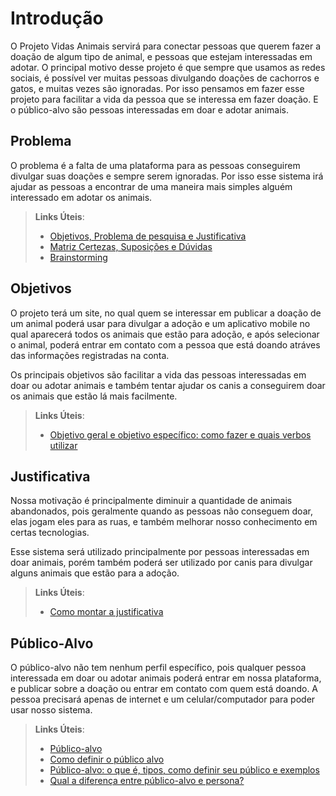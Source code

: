 # Introdução

 O Projeto Vidas Animais servirá para conectar pessoas que querem fazer a doação de algum tipo de animal, e pessoas que estejam interessadas em adotar. O principal motivo desse projeto é que sempre que usamos as redes sociais, é possível ver muitas pessoas divulgando doações de cachorros e gatos, e muitas vezes são ignoradas. Por isso pensamos em fazer esse projeto para facilitar a vida da pessoa que se interessa em fazer doação. E o público-alvo são pessoas interessadas em doar e adotar animais.

## Problema

O problema é a falta de uma plataforma para as pessoas conseguirem divulgar suas doações e sempre serem ignoradas. Por isso esse sistema irá ajudar as pessoas a encontrar de uma maneira mais simples alguém interessado em adotar os animais.

> **Links Úteis**:
> - [Objetivos, Problema de pesquisa e Justificativa](https://medium.com/@versioparole/objetivos-problema-de-pesquisa-e-justificativa-c98c8233b9c3)
> - [Matriz Certezas, Suposições e Dúvidas](https://medium.com/educa%C3%A7%C3%A3o-fora-da-caixa/matriz-certezas-suposi%C3%A7%C3%B5es-e-d%C3%BAvidas-fa2263633655)
> - [Brainstorming](https://www.euax.com.br/2018/09/brainstorming/)

## Objetivos

O projeto terá um site, no qual quem se interessar em publicar a doação de um animal poderá usar para divulgar a adoção e um aplicativo mobile no qual aparecerá todos os animais que estão para adoção, e após selecionar o animal, poderá entrar em contato com a pessoa que está doando atráves das informações registradas na conta.

 Os principais objetivos são facilitar a vida das pessoas interessadas em doar ou adotar animais e também tentar ajudar os canis a conseguirem doar os animais que estão lá mais facilmente. 
 
> **Links Úteis**:
> - [Objetivo geral e objetivo específico: como fazer e quais verbos utilizar](https://blog.mettzer.com/diferenca-entre-objetivo-geral-e-objetivo-especifico/)

## Justificativa

Nossa motivação é principalmente diminuir a quantidade de animais abandonados, pois geralmente quando as pessoas não conseguem doar, elas jogam eles para as ruas, e também melhorar nosso conhecimento em certas tecnologias.

 Esse sistema será utilizado principalmente por pessoas interessadas em doar animais, porém também poderá ser utilizado por canis para divulgar alguns animais que estão para a adoção.


> **Links Úteis**:
> - [Como montar a justificativa](https://guiadamonografia.com.br/como-montar-justificativa-do-tcc/)

## Público-Alvo

O público-alvo não tem nenhum perfil específico, pois qualquer pessoa interessada em doar ou adotar animais poderá entrar em nossa plataforma, e publicar sobre a doação ou entrar em contato com quem está doando. A pessoa precisará apenas de internet e um celular/computador para poder usar nosso sistema.

> **Links Úteis**:
> - [Público-alvo](https://blog.hotmart.com/pt-br/publico-alvo/)
> - [Como definir o público alvo](https://exame.com/pme/5-dicas-essenciais-para-definir-o-publico-alvo-do-seu-negocio/)
> - [Público-alvo: o que é, tipos, como definir seu público e exemplos](https://klickpages.com.br/blog/publico-alvo-o-que-e/)
> - [Qual a diferença entre público-alvo e persona?](https://rockcontent.com/blog/diferenca-publico-alvo-e-persona/)

